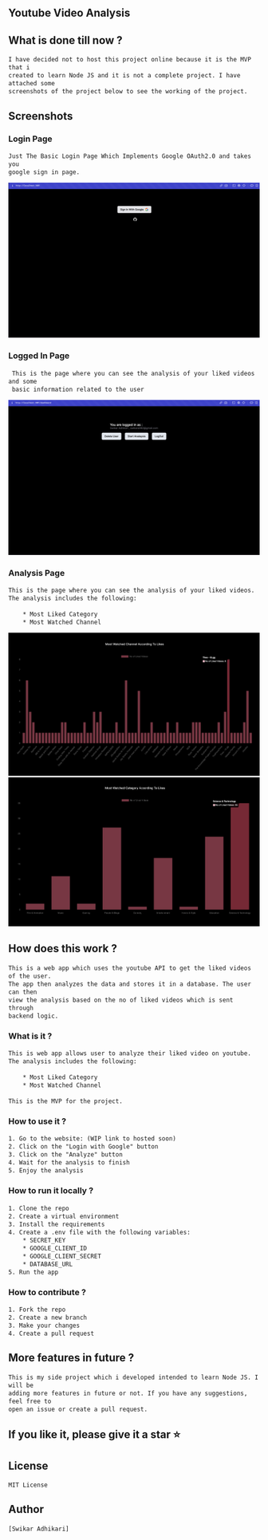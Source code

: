 ## Youtube Video Analysis

## What is done till now ?

    I have decided not to host this project online because it is the MVP that i
    created to learn Node JS and it is not a complete project. I have attached some
    screenshots of the project below to see the working of the project.

## Screenshots

### Login Page

    Just The Basic Login Page Which Implements Google OAuth2.0 and takes you
    google sign in page.

![Login Page](./screenshots/Login.png)

### Logged In Page

     This is the page where you can see the analysis of your liked videos and some
     basic information related to the user

![Logged In Page](./screenshots/LoggedIn.png)

### Analysis Page

    This is the page where you can see the analysis of your liked videos.
    The analysis includes the following:

        * Most Liked Category
        * Most Watched Channel

![Analysis Page](./screenshots/Analysis1.png)
![Analysis Page](./screenshots/Analysis2.png)

## How does this work ?

    This is a web app which uses the youtube API to get the liked videos of the user.
    The app then analyzes the data and stores it in a database. The user can then
    view the analysis based on the no of liked videos which is sent through
    backend logic.

### What is it ?

    This is web app allows user to analyze their liked video on youtube.
    The analysis includes the following:

        * Most Liked Category
        * Most Watched Channel

    This is the MVP for the project.

### How to use it ?

    1. Go to the website: (WIP link to hosted soon)
    2. Click on the "Login with Google" button
    3. Click on the "Analyze" button
    4. Wait for the analysis to finish
    5. Enjoy the analysis

### How to run it locally ?

    1. Clone the repo
    2. Create a virtual environment
    3. Install the requirements
    4. Create a .env file with the following variables:
        * SECRET_KEY
        * GOOGLE_CLIENT_ID
        * GOOGLE_CLIENT_SECRET
        * DATABASE_URL
    5. Run the app

### How to contribute ?

    1. Fork the repo
    2. Create a new branch
    3. Make your changes
    4. Create a pull request

## More features in future ?

    This is my side project which i developed intended to learn Node JS. I will be
    adding more features in future or not. If you have any suggestions, feel free to
    open an issue or create a pull request.

## If you like it, please give it a star ⭐

## License

    MIT License

## Author

    [Swikar Adhikari]
